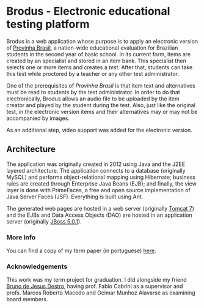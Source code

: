 # Brodus - Electronic educational testing platform

Brodus is a web application whose purpose is to apply an electronic version of [Provinha Brasil](http://provinhabrasil.inep.gov.br/), a nation-wide educational evaluation for Brazilian students in the second year of basic school. In its current form, items are created by an specialist and stored in an item bank. This specialist then selects one or more items and creates a *test*. After that, students can take this test while proctored by a teacher or any other test administrator.

One of the prerequisites of *Provinha Brasil* is that item text and alternatives must be read to students by the test administrator. In order to do that electronically, Brodus allows an audio file to be uploaded by the item creator and played by the student during the test. Also, just like the original test, in the electronic version items and their alternatives may or may not be accompanied by images.

As an additional step, video support was added for the electronic version.

## Architecture

The application was originally created in 2012 using Java and the J2EE layered architecture. The application connects to a database (originally MySQL) and performs object-relational mapping using Hibernate; business rules are created through Enterprise Java Beans (EJB); and finally, the view layer is done with PrimeFaces, a free and open source implementation of Java Server Faces (JSF). Everything is built using Ant.

The generated web pages are hosted in a web server (originally [Tomcat 7](http://tomcat.apache.org/)) and the EJBs and Data Access Objects (DAO) are hosted in an application server (originally [JBoss 5.0.1](http://jbossas.jboss.org/downloads)).

### More info

You can find a copy of my term paper (in portuguese) [here](https://www.researchgate.net/publication/282914214_Desenvolvimento_de_um_sistema_de_aplicao_de_testes_informatizados_com_contedo_multimdia).

### Acknowledgements

This work was my term project for graduation. I did alongside my friend [Bruno de Jesus Destro](https://br.linkedin.com/in/brunodestro), having prof. Fabio Cabrini as a supervisor and profs. Marcos Roberto Macedo and Ocimar Munhoz Alavarse as examining board members.